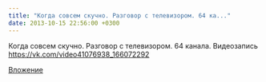 ```yaml
---
title: "Когда совсем скучно. Разговор с телевизором. 64 ка..."
date: 2013-10-15 22:56:00 +0300
---
```


Когда совсем скучно. Разговор с телевизором. 64 канала.
Видеозапись
https://vk.com/video41076938_166072292

[Вложение](https://vk.com/video41076938_166072292)
